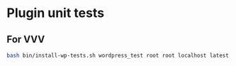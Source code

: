 # Plugin unit tests

## For VVV

```sh
bash bin/install-wp-tests.sh wordpress_test root root localhost latest
```
